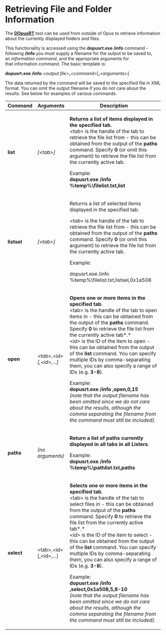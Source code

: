 # Retrieving File and Folder Information

The **[DOpusRT]()** tool can be used from outside of Opus to retrieve information about the currently displayed folders and files.

This functionality is accessed using the **dopusrt.exe /info** command - following **/info** you must supply a filename for the output to be saved to, an *information command*, and the appropriate arguments for that information command. The basic template is:

  
**dopusrt.exe /info** *\<output file\>***,***\<command\>*\[**,***\<arguments\>*\]

The data returned by the command will be saved to the specified file in XML format. You can omit the output filename if you do not care about the results. See below for examples of various commands.

<table>
<thead><tr><th>
Command</th><th>
Arguments</th><th>
Description
</th></tr></thead><tbody><tr><td>

**list**</td><td>

*\[\<tab\>\]*</td><td>

**Returns a list of items displayed in the specified tab.**  
*\<tab\>* is the handle of the tab to retrieve the file list from - this can be obtained from the output of the **paths** command. Specify **0** (or omit this argument) to retrieve the file list from the currently active tab.

Example:  
**dopusrt.exe /info %temp%\filelist.txt,list**
</td></tr><tr><td>

**listsel**</td><td>

*\[\<tab\>\]*</td><td>

Returns a list of selected items displayed in the specified tab.

*\<tab\>* is the handle of the tab to retrieve the file list from - this can be obtained from the output of the **paths** command. Specify **0** (or omit this argument) to retrieve the file list from the currently active tab.

Example:

dopusrt.exe /info %temp%\filelist.txt,listsel,0x1a508
</td></tr><tr><td>

**open**</td><td>

*\<tab\>,\<id\>\[,\<id\>,...\]*</td><td>

**Opens one or more items in the specified tab**.  
\<tab\> is the handle of the tab to open items in - this can be obtained from the output of the **paths** command. Specify **0** to retrieve the file list from the currently active tab*.*  
*\<id\>* is the ID of the item to open - this can be obtained from the output of the **list** command. You can specify multiple IDs by comma-separating them, you can also specify a range of IDs (e.g. **3-8**).

Example:  
**dopusrt.exe /info ,open,0,15**  
*(note that the output filename has been omitted since we do not care about the results, although the comma separating the filename from the command must still be included).*
</td></tr><tr><td>

**paths**</td><td>

*(no arguments)*</td><td>

**Return a list of paths currently displayed in all tabs in all Listers**.

Example:  
**dopusrt.exe /info %temp%\pathlist.txt,paths**
</td></tr><tr><td>

**select**</td><td>

\<tab\>,\<id\>\[,\<id\>,...\]</td><td>

**Selects one or more items in the specified tab**.  
\<tab\> is the handle of the tab to select files in - this can be obtained from the output of the **paths** command. Specify **0** to retrieve the file list from the currently active tab*.*  
*\<id\>* is the ID of the item to select - this can be obtained from the output of the **list** command. You can specify multiple IDs by comma-separating them, you can also specify a range of IDs (e.g. **3-8**).

Example:  
**dopusrt.exe /info ,select,0x1a508,5,8-10**  
*(note that the output filename has been omitted since we do not care about the results, although the comma separating the filename from the command must still be included).*
</td></tr></tbody>
</table>

